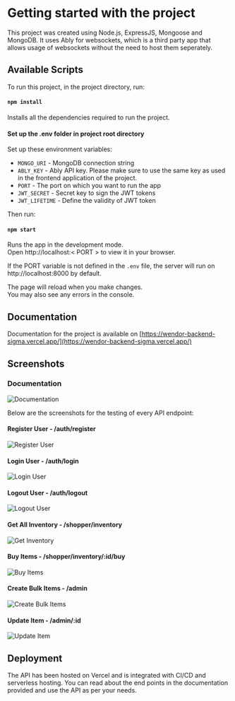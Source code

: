 # Getting started with the project

This project was created using Node.js, ExpressJS, Mongoose and MongoDB. It uses Ably for websockets, which is a third party app that allows usage of websockets without the need to host them seperately.

## Available Scripts

To run this project, in the project directory, run:

#### `npm install`

Installs all the dependencies required to run the project.

#### Set up the .env folder in project root directory

Set up these environment variables:
- `MONGO_URI` - MongoDB connection string
- `ABLY_KEY` - Ably API key. Please make sure to use the same key as used in the frontend application of the project.
- `PORT` - The port on which you want to run the app
- `JWT_SECRET` - Secret key to sign the JWT tokens
- `JWT_LIFETIME` - Define the validity of JWT token

Then run:

#### `npm start`

Runs the app in the development mode.\
Open http://localhost:< PORT > to view it in your browser.

If the PORT variable is not defined in the `.env` file, the server will run on http://localhost:8000 by default.

The page will reload when you make changes.\
You may also see any errors in the console.

## Documentation

Documentation for the project is available on [https://wendor-backend-sigma.vercel.app/](https://wendor-backend-sigma.vercel.app/)

## Screenshots

### Documentation

![Documentation](/public/screenshots/documentation.png)

Below are the screenshots for the testing of every API endpoint:

#### Register User - /auth/register
![Register User](/public/screenshots/register_user.png)

#### Login User - /auth/login
![Login User](/public/screenshots/login_user.png)

#### Logout User - /auth/logout
![Logout User](/public/screenshots/logout.png)

#### Get All Inventory - /shopper/inventory
![Get Inventory](/public/screenshots/get_all_inventory.png)

#### Buy Items - /shopper/inventory/:id/buy
![Buy Items](/public/screenshots/buy_items.png)

#### Create Bulk Items - /admin
![Create Bulk Items](/public/screenshots/bulk_create.png)

#### Update Item - /admin/:id
![Update Item](/public/screenshots/update_item.png)

## Deployment

The API has been hosted on Vercel and is integrated with CI/CD and serverless hosting.
You can read about the end points in the documentation provided and use the API as per your needs.